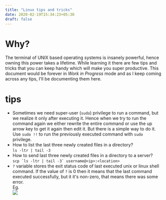 ```yaml
---
title: "Linux tips and tricks"
date: 2020-02-19T15:34:23+05:30
draft: false
---
```


# Why?  
The terminal of UNIX based operating systems is insanely powerful, hence owning this power takes a lifetime. While learning it there are few tips and tricks that you can keep handy which will make you super productive. This document would be forever in *Work in Progress* mode and as I keep coming across any tips, I'll be documenting them here.

# tips
*  Sometimes we need super-user (`sudo`) privilege to run a command, but we realize it only after executing it. Hence when we try to run the command again we either rewrite the entire command or use the up arrow key to get it again then edit it. But there is a simple way to do it. Use `sudo !!` to run the previously executed command with `sudo` privilege.  
*  How to list the last three newly created files in a directory?  
`ls -ltr | tail -3`  
*  How to send last three newly created files in a directory to a server?  
``scp `ls -ltr | tail -3` username@<ip>:<location>``    
*  `?` variable stores the exit status code of last executed unix or linux shell command. If the value of `?` is 0 then it means that the last command executed successfully, but it it's non-zero, that means there was some error.  
Eg.  
![](/images/2020-04-17-16-04-08.png)